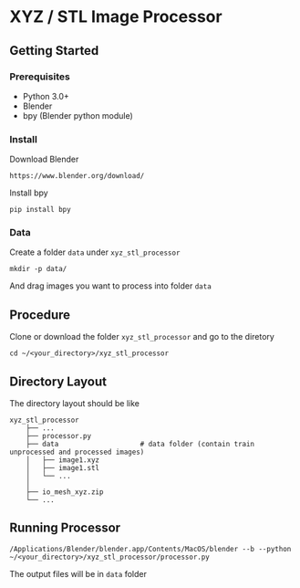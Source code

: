 # XYZ / STL Image Processor

## Getting Started


### Prerequisites

- Python 3.0+
- Blender
- bpy (Blender python module)

### Install
Download Blender
```
https://www.blender.org/download/
```
Install bpy
```
pip install bpy
```

### Data

Create a folder `data` under `xyz_stl_processor`

```
mkdir -p data/
```
And drag images you want to process into folder `data`

## Procedure
Clone or download the folder `xyz_stl_processor` and go to the diretory
```
cd ~/<your_directory>/xyz_stl_processor
```

## Directory Layout
The directory layout should be like
```
xyz_stl_processor
    ├── ...
    ├── processor.py
    ├── data                    # data folder (contain train unprocessed and processed images)
    │   ├── image1.xyz
    │   ├── image1.stl
    │   └── ...
    │                                            
    ├── io_mesh_xyz.zip  
    └── ...
```


## Running Processor

```
/Applications/Blender/blender.app/Contents/MacOS/blender --b --python ~/<your_directory>/xyz_stl_processor/processor.py
```

The output files will be in `data` folder




